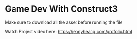 # Game Dev With Construct3
 Make sure to download all the asset before running the file


Watch Project video here: https://jennyheang.com/profolio.html 
